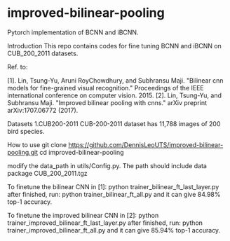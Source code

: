 # improved-bilinear-pooling
Pytorch implementation of BCNN and iBCNN.

Introduction
This repo contains codes for fine tuning BCNN and iBCNN on CUB_200_2011 datasets.

Ref. to:

[1]. Lin, Tsung-Yu, Aruni RoyChowdhury, and Subhransu Maji. "Bilinear cnn models for fine-grained visual recognition." Proceedings of the IEEE international conference on computer vision. 2015.
[2]. Lin, Tsung-Yu, and Subhransu Maji. "Improved bilinear pooling with cnns." arXiv preprint arXiv:1707.06772 (2017).

Datasets
1.CUB200-2011
    CUB-200-2011 dataset has 11,788 images of 200 bird species.

How to use
git clone https://github.com/DennisLeoUTS/improved-bilinear-pooling.git
cd improved-bilinear-pooling

modify the data_path in utils/Config.py. The path should include data package CUB_200_2011.tgz

To finetune the bilinear CNN in [1]:
    python trainer_bilinear_ft_last_layer.py
after finished, run:
    python trainer_bilinear_ft_all.py
and it can give 84.98% top-1 accuracy.

To finetune the improved bilinear CNN in [2]:
    python trainer_improved_bilinear_ft_last_layer.py
after finished, run:
    python trainer_improved_bilinear_ft_all.py
and it can give 85.94% top-1 accuracy.
